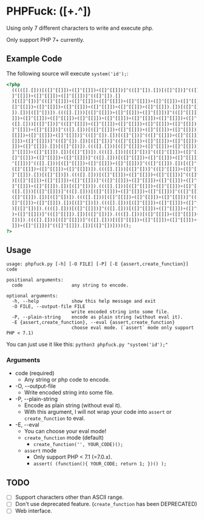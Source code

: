# PHPFuck: ([+.^])
Using only 7 different characters to write and execute php. 

Only support PHP 7+ currently.

## Example Code
The following source will execute `system('id');`:

```php
<?php 
  (((([].[]))[([]^[[]])+([]^[[]])+([]^[[]])]^(([]^[]).[])[([]^[])]^(([]^[[]])+([]^[[]]).[])[([]^[])]).((([].[]))[([]^[[]])]).((([].[]))[([]^[[]])+([]^[[]])+([]^[[]])]^(([]^[]).[])[([]^[])]^(([]^[[]])+([]^[[]])+([]^[[]])+([]^[[]]).[])[([]^[])]).((([].[]))[([]^[[]])+([]^[[]])+([]^[[]])]).((([].[]))[([]^[])]^(([]^[[]])+([]^[[]])+([]^[[]])+([]^[[]])+([]^[[]]).[])[([]^[])]).((([].[]))[([]^[[]])+([]^[[]])+([]^[[]])]^(([]^[]).[])[([]^[])]^(([]^[[]])+([]^[[]])+([]^[[]])+([]^[[]]).[])[([]^[])]).((([].[]))[([]^[[]])]^(([].[]))[([]^[[]])+([]^[[]])+([]^[[]])]^(([].[]))[([]^[[]])+([]^[[]])+([]^[[]])+([]^[[]])]^(([]^[[]])+([]^[[]])+([]^[[]])+([]^[[]])+([]^[[]]).[])[([]^[])]).((([].[]))[([]^[[]])+([]^[[]])+([]^[[]])]^(([]^[]).[])[([]^[])]^(([]^[[]])+([]^[[]])+([]^[[]])+([]^[[]])+([]^[[]])+([]^[[]])+([]^[[]]).[])[([]^[])]).((([].[]))[([]^[])]^(([]^[[]])+([]^[[]])+([]^[[]])+([]^[[]]).[])[([]^[])]).((([].[]))[([]^[[]])+([]^[[]])+([]^[[]])]^(([]^[[]])+([]^[[]])+([]^[[]])+([]^[[]])+([]^[[]])+([]^[[]]).[])[([]^[])]^(([]^[[]])+([]^[[]])+([]^[[]])+([]^[[]])+([]^[[]])+([]^[[]])+([]^[[]])+([]^[[]])+([]^[[]]).[])[([]^[])]).((([].[]))[([]^[[]])+([]^[[]])+([]^[[]])]^(([]^[]).[])[([]^[])]^(([]^[[]])+([]^[[]]).[])[([]^[])]).((([].[]))[([]^[])]^(([]^[[]])+([]^[[]])+([]^[[]])+([]^[[]])+([]^[[]]).[])[([]^[])]).((([].[]))[([
  ]^[[]])+([]^[[]])+([]^[[]])]^(([]^[]).[]
  )[([]^[])]^(([]^[[]])+([]^[[]])+([]^[[]])+([]^[[]])+([]^[[]])+([]^[[]])+([]^[[]])+([]^[[]]).[])[([]^[])]).((([].[]))[([]^[[]])+([]^[[]])+([]^[[]])]^((
  []^[[]])+([]^[[]])+([]^[[]])+([]^[[]])+([]^[[]])+([]^[[]]).[])[([]^[])]^(([]^[[]])+([]^[[]])+([]^[[]])+([]^[[]])+([]^[[]])+([]^[[]])+([]^[[]])+([]^[[]
  ]).[])[([]^[])]).((([].[]))[([]^[[]])+([]^[[]])+([]^[[]])]^(([]^[[]])+([]^[[]])+([]^[[]])+([]^[[]])+([]^[[]])+([]^[[]]).[])[([]^[])]^(([]^[[]])+([]^[[
  ]])+([]^[[]])+([]^[[]])+([]^[[]])+([]^[[]])+([]^[[]])+([]^[[]])+([]^[[]]).[])[([]^[])]))(...(((([].[]))[([]^[])]^(([]^[[]])+([]^[[]]).[])[([]^[])]).((
  ([].[]))[([]^[])]^(([]^[[]])+([]^[[]])+([]^[[]])+([]^[[]])+([]^[[]]).[])[([]^[])]).((([].[]))[([]^[[]])]).((([].[]))[([]^[[]])]^(([].[]))[([]^[[]])+([
  ]^[[]])+([]^[[]])]^(([].[]))[([]^[[]])+([]^[[]])+([]^[[]])+([]^[[]])]^(([]^[[]])+([]^[[]])+([]^[[]])+([]^[[]])+([]^[[]]).[])[([]^[])]).((([].[]))[([]^
  [[]])+([]^[[]])+([]^[[]])]^(([]^[]).[])[([]^[])]^(([]^[[]])+([]^[[]])+([]^[[]])+([]^[[]])+([]^[[]])+([]^[[]]).[])[([]^[])]).((([].[]))[([]^[[]])+([]^[
  []])+([]^[[]])]^(([]^[]).[])[([]^[])]^(([]^[[]])+([]^[[]])+([]^[[]])+([]^[[]]).[])[([]^[])]).((([].[]))[([]^[])]^(([]^[[]])+([]^[[]])+([]^[[]])+([]^[[
  ]])+([]^[[]]).[])[([]^[])]).((([].[]))[([]^[[]])+([]^[[]])+([]^[[]])]^(([]^[]).[])[([]^[])]^(([]^[[]])+([]^[[]]).[])[([]^[])]).((([].[]))[([]^[])]^(([
  ]^[[]])+([]^[[]]).[])[([]^[])]).((([].[]))[([]^[])]^(([]^[[]])+([]^[[]])+([]^[[]])+([]^[[]])+([]^[[]])+([]^[[]])+([]^[[]]).[])[([]^[])]))(((([].[]))[(
  []^[[]])+([]^[[]])+([]^[[]])]^(([].[]))[([]^[[]])+([]^[[]])+([]^[[]])+([]^[[]])]^(([]^[[]])+([]^[[]])+([]^[[]])+([]^[[]]).[])[([]^[])]).((([].[]))[([]
  ^[[]])]^(([].[]))[([]^[[]])+([]^[[]])+([]^[[]])]^(([]^[[]]).[])[([]^[])]).((([].[]))[([]^[])]^(([]^[[]])+([]^[[]]).[])[([]^[])]).((([].[]))[([]^[[]])+
  ([]^[[]])+([]^[[]])+([]^[[]])]).((([].[]))[([]^[])]^(([]^[[]])+([]^[[]]).[])[([]^[])]).((([].[]))[([]^[])]^(([]^[[]])+([]^[[]])+([]^[[]])+([]^[[]])+([
  ]^[[]]).[])[([]^[])]).((([].[]))[([]^[[]])+([]^[[]])+([]^[[]])]^(([]^[]).[])[([]^[])]^(([]^[[]])+([]^[[]])+([]^[[]])+([]^[[]]).[])[([]^[])]).((([].[])
  )[([]^[[]])+([]^[[]])+([]^[[]])]^(([]^[[]])+([]^[[]])+([]^[[]])+([]^[[]]).[])[([]^[])]^(([]^[[]])+([]^[[]])+([]^[[]])+([]^[[]])+([]^[[]])+([]^[[]])+([
  ]^[[]])+([]^[[]]).[])[([]^[])]).((([].[]))[([]^[[]])+([]^[[]])+([]^[[]])]^(([].[]))[([]^[[]])+([]^[[]])+([]^[[]])+([]^[[]])]^(([]^[]).[])[([]^[])]).((
  ([].[]))[([]^[[]])]^(([].[]))[([]^[[]])+([]^[[]])+([]^[[]])]^(([]^[[]]).[])[([]^[])]).((([].[]))[([]^[[]])]^(([].[]))[([]^[[]])+([]^[[]])+([]^[[]])]^(
  ([]^[[]]).[])[([]^[])]).((([].[]))[([]^[[]])+([]^[[]])+([]^[[]])]^(([]^[]).[])[([]^[])]^(([]^[[]])+([]^[[]])+([]^[[]])+([]^[[]])+([]^[[]])+([]^[[]])+(
  []^[[]])+([]^[[]]).[])[([]^[])]).((([].[]))[([]^[[]])+([]^[[]])+([]^[[]])]^(([]^[]).[])[([]^[])]^(([]^[[]])+([]^[[]])+([]^[[]])+([]^[[]])+([]^[[]]).[]
  )[([]^[])]).((([].[]))[([]^[[]])]^(([].[]))[([]^[[]])+([]^[[]])+([]^[[]])]^(([]^[[]]).[])[([]^[])]).((([].[]))[([]^[[]])]^(([].[]))[([]^[[]])+([]^[[]]
  )+([]^[[]])]^(([]^[[]]).[])[([]^[])]).((([].[]))[([]^[[]])+([]^[[]])+([]^[[]])]^(([].[]))[([]^[[]])+([]^[[]])+([]^[[]])+([]^[[]])]^(([]^[[]]).[])[([]^
  [])]).((([].[]))[([]^[[]])]^(([].[]))[([]^[[]])+([]^[[]])+([]^[[]])+([]^[[]])]^(([]^[]).[])[([]^[])]).((([].[]))[([]^[[]])]^(([].[]))[([]^[[]])+([]^[[
  ]])+([]^[[]])]^(([]^[[]]).[])[([]^[])])))();
?>
```

## Usage

```
usage: phpfuck.py [-h] [-O FILE] [-P] [-E {assert,create_function}] code

positional arguments:
  code                  any string to encode.

optional arguments:
  -h, --help            show this help message and exit
  -O FILE, --output-file FILE
                        write encoded string into some file.
  -P, --plain-string    encode as plain string (without eval it).
  -E {assert,create_function}, --eval {assert,create_function}
                        choose eval mode. (`assert` mode only support PHP < 7.1)
```

You can just use it like this: `python3 phpfuck.py "system('id');"`

### Arguments
- code (required)
  - Any string or php code to encode.
- -O, --output-file
  - Write encoded string into some file.
- -P, --plain-string
  - Encode as plain string (without eval it). 
  - With this argument, I will not wrap your code into `assert` or `create_function` to eval.
- -E, --eval
  - You can choose your eval mode!
  - `create_function` mode (default)
    - `create_function('', YOUR_CODE)();`
  - `assert` mode
    - Only support PHP < 7.1 (=7.0.x).
    - `assert( (function(){ YOUR_CODE; return 1; })() );`

## TODO
- [ ] Support characters other than ASCII range.
- [ ] Don't use deprecated feature. (`create_function` has been DEPRECATED)
- [ ] Web interface.